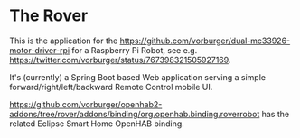 # The Rover

This is the application for the https://github.com/vorburger/dual-mc33926-motor-driver-rpi for a Raspberry Pi Robot, see e.g. https://twitter.com/vorburger/status/767398321505927169.

It's (currently) a Spring Boot based Web application serving a simple forward/right/left/backward Remote Control mobile UI.

https://github.com/vorburger/openhab2-addons/tree/rover/addons/binding/org.openhab.binding.roverrobot has the related Eclipse Smart Home OpenHAB binding.
